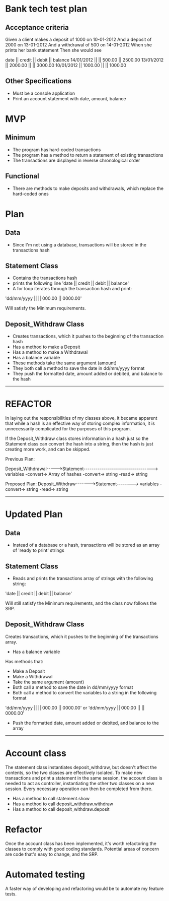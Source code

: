 # Bank tech test plan

## Acceptance criteria

Given a client makes a deposit of 1000 on 10-01-2012
And a deposit of 2000 on 13-01-2012
And a withdrawal of 500 on 14-01-2012
When she prints her bank statement
Then she would see

date || credit || debit || balance
14/01/2012 || || 500.00 || 2500.00
13/01/2012 || 2000.00 || || 3000.00
10/01/2012 || 1000.00 || || 1000.00

## Other Specifications

- Must be a console application
- Print an account statement with date, amount, balance

# MVP

## Minimum

- The program has hard-coded transactions
- The program has a method to return a statement of existing transactions
- The transactions are displayed in reverse chronological order

## Functional

- There are methods to make deposits and withdrawals, which replace the hard-coded ones

# Plan

## Data
- Since I'm not using a database, transactions will be stored in the transactions hash

## Statement Class

- Contains the transactions hash
- prints the following line 'date || credit || debit || balance'
- A for loop iterates through the transaction hash and print:

'dd/mm/yyyy || || 000.00 || 0000.00'

Will satisfy the Minimum requirements.

## Deposit_Withdraw Class

- Creates transactions, which it pushes to the beginning of the transaction hash
- Has a method to make a Deposit
- Has a method to make a Withdrawal
- Has a balance variable
- These methods take the same argument (amount)
- They both call a method to save the date in dd/mm/yyyy format
- They push the formatted date, amount added or debited, and balance to the hash

------------------

# REFACTOR

  In laying out the responsibilities of my classes above, it became apparent that while a hash is an effective way of storing complex information, it is unnecessarily complicated for the purposes of this program.

  If the Deposit_Withdraw class stores information in a hash just so the Statement class can convert the hash into a string, then the hash is just creating more work, and can be skipped.

  Previous Plan:

  Deposit_Withdrawal----->Statement---------------------------------->
  variables -convert-> Array of hashes -convert-> string -read-> string

  Proposed Plan:
  Deposit_Withdraw------->Statement-------->
  variables -convert-> string -read-> string

------------------

# Updated Plan

## Data
- Instead of a database or a hash, transactions will be stored as an array of 'ready to print' strings

## Statement Class

- Reads and prints the transactions array of strings with the following string:

'date || credit || debit || balance'

Will still satisfy the Minimum requirements, and the class now follows the SRP.

## Deposit_Withdraw Class

Creates transactions, which it pushes to the beginning of the transactions array.

- Has a balance variable

Has methods that:
- Make a Deposit
- Make a Withdrawal
- Take the same argument (amount)
- Both call a method to save the date in dd/mm/yyyy format
- Both call a method to convert the variables to a string in the following format

'dd/mm/yyyy || || 000.00 || 0000.00'
or
'dd/mm/yyyy || 000.00 || || 0000.00'

- Push the formatted date, amount added or debited, and balance to the array

------------------

# Account class

  The statement class instantiates deposit_withdraw, but doesn't affect the contents, so the two classes are effectively isolated. To make new transactions and print a statement in the same session, the account class is needed to act as controller, instantiating the other two classes on a new session. Every necessary operation can then be completed from there.

- Has a method to call statement.show
- Has a method to call deposit_withdraw.withdraw
- Has a method to call deposit_withdraw.deposit


# Refactor

  Once the account class has been implemented, it's worth refactoring the classes to comply with good coding standards. Potential areas of concern are code that's easy to change, and the SRP.

# Automated testing

  A faster way of developing and refactoring would be to automate my feature tests.
